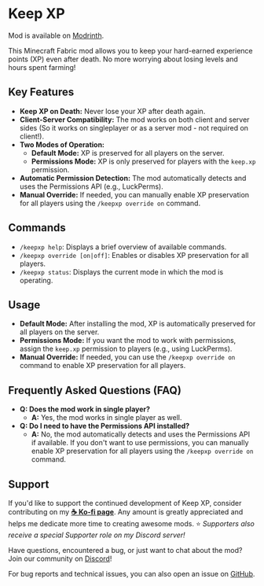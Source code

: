 # Keep XP

Mod is available on [Modrinth](https://modrinth.com/mod/keep-xp-on-death-with-perm).

This Minecraft Fabric mod allows you to keep your hard-earned experience points (XP) even after death. No more worrying about losing levels and hours spent farming!

## Key Features

- **Keep XP on Death:** Never lose your XP after death again.
- **Client-Server Compatibility:** The mod works on both client and server sides (So it works on singleplayer or as a server mod - not required on client!).
- **Two Modes of Operation:**
    - **Default Mode:** XP is preserved for all players on the server.
    - **Permissions Mode:** XP is only preserved for players with the `keep.xp` permission.
- **Automatic Permission Detection:** The mod automatically detects and uses the Permissions API (e.g., LuckPerms).
- **Manual Override:** If needed, you can manually enable XP preservation for all players using the `/keepxp override on` command.

## Commands

- `/keepxp help`: Displays a brief overview of available commands.
- `/keepxp override [on|off]`: Enables or disables XP preservation for all players.
- `/keepxp status`: Displays the current mode in which the mod is operating.

## Usage

- **Default Mode:** After installing the mod, XP is automatically preserved for all players on the server.
- **Permissions Mode:** If you want the mod to work with permissions, assign the `keep.xp` permission to players (e.g., using LuckPerms).
- **Manual Override:** If needed, you can use the `/keepxp override on` command to enable XP preservation for all players.

## Frequently Asked Questions (FAQ)

- **Q: Does the mod work in single player?**
    - **A:** Yes, the mod works in single player as well.
- **Q: Do I need to have the Permissions API installed?**
    - **A:** No, the mod automatically detects and uses the Permissions API if available. If you don't want to use permissions, you can manually enable XP preservation for all players using the `/keepxp override on` command.

## Support

If you'd like to support the continued development of Keep XP, consider contributing on my **[☕ Ko-fi page](https://ko-fi.com/fnewell)**.
Any amount is greatly appreciated and helps me dedicate more time to creating awesome mods.
⭐ _Supporters also receive a special Supporter role on my Discord server!_

Have questions, encountered a bug, or just want to chat about the mod?
Join our community on [Discord](https://discord.gg/EBtW6HG4AH)!

For bug reports and technical issues, you can also open an issue on [GitHub](https://github.com/FNewel/keepxp/issues).  
